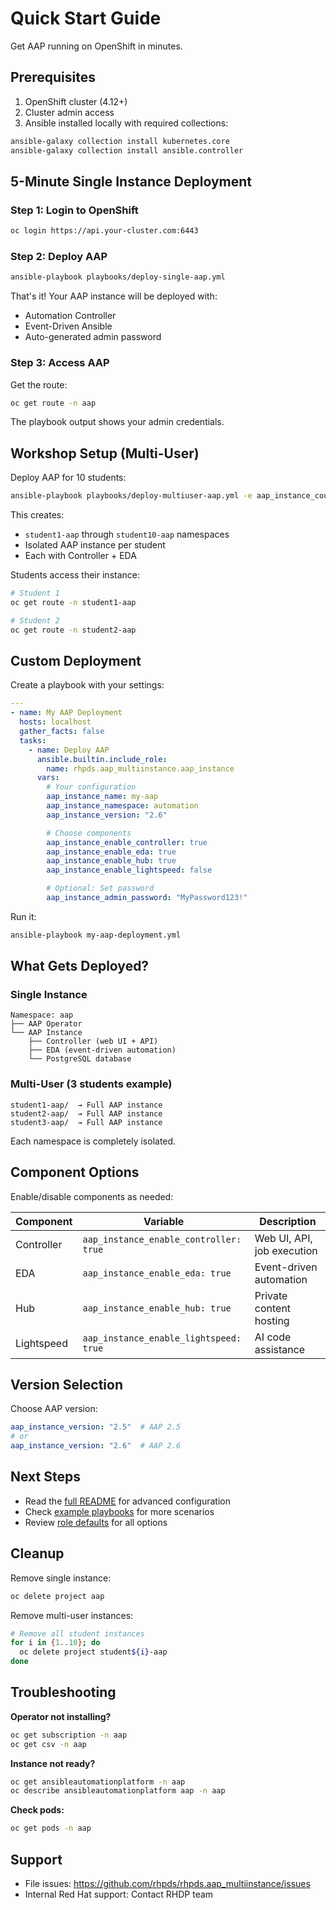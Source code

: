 # Quick Start Guide

Get AAP running on OpenShift in minutes.

## Prerequisites

1. OpenShift cluster (4.12+)
2. Cluster admin access
3. Ansible installed locally with required collections:

```bash
ansible-galaxy collection install kubernetes.core
ansible-galaxy collection install ansible.controller
```

## 5-Minute Single Instance Deployment

### Step 1: Login to OpenShift

```bash
oc login https://api.your-cluster.com:6443
```

### Step 2: Deploy AAP

```bash
ansible-playbook playbooks/deploy-single-aap.yml
```

That's it! Your AAP instance will be deployed with:
- Automation Controller
- Event-Driven Ansible
- Auto-generated admin password

### Step 3: Access AAP

Get the route:

```bash
oc get route -n aap
```

The playbook output shows your admin credentials.

## Workshop Setup (Multi-User)

Deploy AAP for 10 students:

```bash
ansible-playbook playbooks/deploy-multiuser-aap.yml -e aap_instance_count=10
```

This creates:
- `student1-aap` through `student10-aap` namespaces
- Isolated AAP instance per student
- Each with Controller + EDA

Students access their instance:

```bash
# Student 1
oc get route -n student1-aap

# Student 2
oc get route -n student2-aap
```

## Custom Deployment

Create a playbook with your settings:

```yaml
---
- name: My AAP Deployment
  hosts: localhost
  gather_facts: false
  tasks:
    - name: Deploy AAP
      ansible.builtin.include_role:
        name: rhpds.aap_multiinstance.aap_instance
      vars:
        # Your configuration
        aap_instance_name: my-aap
        aap_instance_namespace: automation
        aap_instance_version: "2.6"

        # Choose components
        aap_instance_enable_controller: true
        aap_instance_enable_eda: true
        aap_instance_enable_hub: true
        aap_instance_enable_lightspeed: false

        # Optional: Set password
        aap_instance_admin_password: "MyPassword123!"
```

Run it:

```bash
ansible-playbook my-aap-deployment.yml
```

## What Gets Deployed?

### Single Instance

```
Namespace: aap
├── AAP Operator
└── AAP Instance
    ├── Controller (web UI + API)
    ├── EDA (event-driven automation)
    └── PostgreSQL database
```

### Multi-User (3 students example)

```
student1-aap/  → Full AAP instance
student2-aap/  → Full AAP instance
student3-aap/  → Full AAP instance
```

Each namespace is completely isolated.

## Component Options

Enable/disable components as needed:

| Component | Variable | Description |
|-----------|----------|-------------|
| Controller | `aap_instance_enable_controller: true` | Web UI, API, job execution |
| EDA | `aap_instance_enable_eda: true` | Event-driven automation |
| Hub | `aap_instance_enable_hub: true` | Private content hosting |
| Lightspeed | `aap_instance_enable_lightspeed: true` | AI code assistance |

## Version Selection

Choose AAP version:

```yaml
aap_instance_version: "2.5"  # AAP 2.5
# or
aap_instance_version: "2.6"  # AAP 2.6
```

## Next Steps

- Read the [full README](README.md) for advanced configuration
- Check [example playbooks](playbooks/) for more scenarios
- Review [role defaults](roles/aap_instance/defaults/main.yml) for all options

## Cleanup

Remove single instance:

```bash
oc delete project aap
```

Remove multi-user instances:

```bash
# Remove all student instances
for i in {1..10}; do
  oc delete project student${i}-aap
done
```

## Troubleshooting

**Operator not installing?**

```bash
oc get subscription -n aap
oc get csv -n aap
```

**Instance not ready?**

```bash
oc get ansibleautomationplatform -n aap
oc describe ansibleautomationplatform aap -n aap
```

**Check pods:**

```bash
oc get pods -n aap
```

## Support

- File issues: https://github.com/rhpds/rhpds.aap_multiinstance/issues
- Internal Red Hat support: Contact RHDP team
